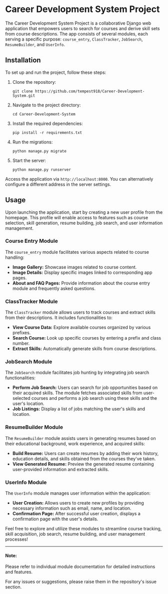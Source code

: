 # Career Development System Project

The Career Development System Project is a collaborative Django web application that empowers users to search for courses and derive skill sets from course descriptions. The app consists of several modules, each serving a specific purpose: `course_entry`, `ClassTracker`, `JobSearch`, `ResumeBuilder`, and `UserInfo`.

## Installation

To set up and run the project, follow these steps:

1. Clone the repository:
    ```
    git clone https://github.com/tempest918/Career-Development-System.git
    ```

2. Navigate to the project directory:
    ```
    cd Career-Development-System
    ```

3. Install the required dependencies:
    ```
    pip install -r requirements.txt
    ```

4. Run the migrations:
    ```
    python manage.py migrate
    ```

5. Start the server:
    ```
    python manage.py runserver
    ```

Access the application via `http://localhost:8000`. You can alternatively configure a different address in the server settings.

## Usage

Upon launching the application, start by creating a new user profile from the homepage. This profile will enable access to features such as course selection, skill generation, resume building, job search, and user information management.

### Course Entry Module

The `course_entry` module facilitates various aspects related to course handling:

- **Image Gallery:** Showcase images related to course content.
- **Image Details:** Display specific images linked to corresponding app pages.
- **About and FAQ Pages:** Provide information about the course entry module and frequently asked questions.

### ClassTracker Module

The `ClassTracker` module allows users to track courses and extract skills from their descriptions. It includes functionalities to:

- **View Course Data:** Explore available courses organized by various prefixes.
- **Search Course:** Look up specific courses by entering a prefix and class number.
- **Extract Skills:** Automatically generate skills from course descriptions.

### JobSearch Module

The `JobSearch` module facilitates job hunting by integrating job search functionalities:

- **Perform Job Search:** Users can search for job opportunities based on their acquired skills. The module fetches associated skills from user-selected courses and performs a job search using these skills and the user's location.
- **Job Listings:** Display a list of jobs matching the user's skills and location.

### ResumeBuilder Module

The `ResumeBuilder` module assists users in generating resumes based on their educational background, work experience, and acquired skills:

- **Build Resume:** Users can create resumes by adding their work history, education details, and skills obtained from the courses they've taken.
- **View Generated Resume:** Preview the generated resume containing user-provided information and extracted skills.

### UserInfo Module

The `UserInfo` module manages user information within the application:

- **User Creation:** Allows users to create new profiles by providing necessary information such as email, name, and location.
- **Confirmation Page:** After successful user creation, displays a confirmation page with the user's details.

Feel free to explore and utilize these modules to streamline course tracking, skill acquisition, job search, resume building, and user management processes!

---

#### Note:
Please refer to individual module documentation for detailed instructions and features.

For any issues or suggestions, please raise them in the repository's issue section.
